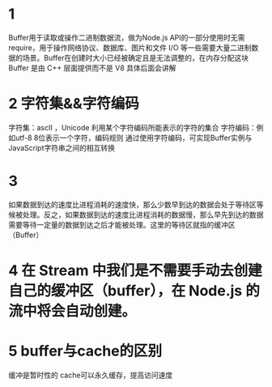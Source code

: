 # 1
Buffer用于读取或操作二进制数据流，做为Node.js API的一部分使用时无需require，用于操作网络协议、数据库、图片和文件 I/O 等一些需要大量二进制数据的场景。Buffer在创建时大小已经被确定且是无法调整的，在内存分配这块 Buffer 是由 C++ 层面提供而不是 V8 具体后面会讲解
# 2 字符集&&字符编码
字符集：ascII ，Unicode  利用某个字符编码所能表示的字符的集合
字符编码：例如utf-8  8位表示一个字符，编码规则
通过使用字符编码，可实现Buffer实例与JavaScript字符串之间的相互转换
# 3
如果数据到达的速度比进程消耗的速度快，那么少数早到达的数据会处于等待区等候被处理。反之，如果数据到达的速度比进程消耗的数据慢，那么早先到达的数据需要等待一定量的数据到达之后才能被处理。这里的等待区就指的缓冲区（Buffer）
# 4 在 Stream 中我们是不需要手动去创建自己的缓冲区（buffer），在 Node.js 的流中将会自动创建。
# 5 buffer与cache的区别
缓冲是暂时性的
cache可以永久缓存，提高访问速度